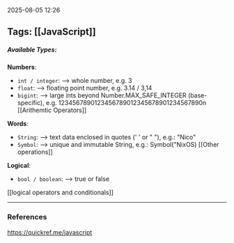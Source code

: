 2025-08-05 12:26

Tags: [[JavaScript]] 
------------------------------------------------
##### Available Types:

**Numbers**:
- `int / integer`:
	--> whole number, e.g. 3
- `float`:
	--> floating point number, e.g. 3.14 / 3,14
- `bigint`:
	--> large ints beyond Number.MAX_SAFE_INTEGER (base-specific), e.g. 1234567890123456789012345678901234567890n
[[Arithemtic Operators]]

**Words**:
- `String`:
	--> text data enclosed in quotes (' ' or " "), e.g.: "Nico"
- `Symbol`:
	--> unique and immutable String, e.g.: Symbol("NixOS)
[[Other operations]]

**Logical**:
- `bool / boolean`:
	--> true or false

[[logical operators and conditionals]]


------------------------------------------------------
### References
https://quickref.me/javascript